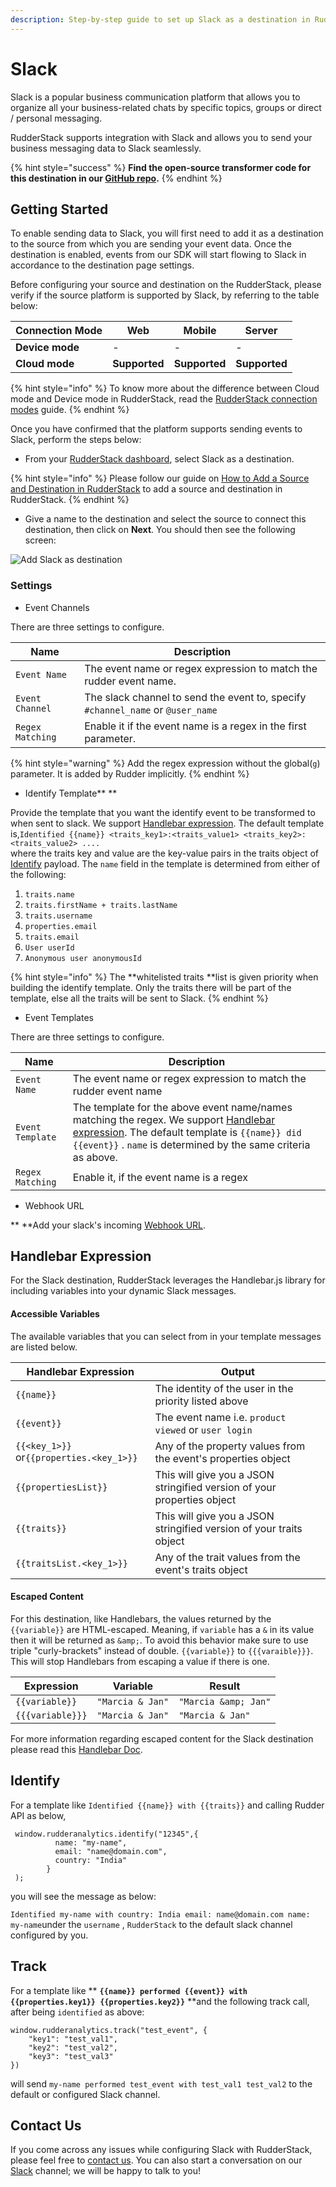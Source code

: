 ```yaml
---
description: Step-by-step guide to set up Slack as a destination in RudderStack
---
```


# Slack

Slack is a popular business communication platform that allows you to organize all your business-related chats by specific topics, groups or direct / personal messaging.

RudderStack supports integration with Slack and allows you to send your business messaging data to Slack seamlessly.

{% hint style="success" %}
**Find the open-source transformer code for this destination in our **[**GitHub repo**](https://github.com/rudderlabs/rudder-transformer/tree/master/v0/destinations/slack)**.**
{% endhint %}

## Getting Started

To enable sending data to Slack, you will first need to add it as a destination to the source from which you are sending your event data. Once the destination is enabled, events from our SDK will start flowing to Slack in accordance to the destination page settings.

Before configuring your source and destination on the RudderStack, please verify if the source platform is supported by Slack, by referring to the table below:

| **Connection Mode** | **Web**       | **Mobile**    | **Server**    |
| ------------------- | ------------- | ------------- | ------------- |
| **Device mode**     | -             | -             | -             |
| **Cloud** **mode**  | **Supported** | **Supported** | **Supported** |

{% hint style="info" %}
To know more about the difference between Cloud mode and Device mode in RudderStack, read the [RudderStack connection modes](https://docs.rudderstack.com/get-started/rudderstack-connection-modes) guide.
{% endhint %}

Once you have confirmed that the platform supports sending events to Slack, perform the steps below:

* From your [RudderStack dashboard](https://app.rudderlabs.com),  select Slack as a destination.

{% hint style="info" %}
Please follow our guide on [How to Add a Source and Destination in RudderStack](https://docs.rudderstack.com/how-to-guides/adding-source-and-destination-rudderstack) to add a source and destination in RudderStack.
{% endhint %}

* Give a name to the destination and select the source to connect this destination, then click on **Next**. You should then see the following screen:

![Add Slack as destination](../../.gitbook/assets/slack-settings.png)

### Settings

* Event Channels 

There are three settings to configure.

| Name             | Description                                                                      |
| ---------------- | -------------------------------------------------------------------------------- |
| `Event Name`     | The event name or regex expression to match the rudder event name.               |
| `Event Channel`  | The slack channel to send the event to, specify `#channel_name` or `@user_name`  |
| `Regex Matching` | Enable it if the event name is a regex in the first parameter.                   |

{% hint style="warning" %}
Add the regex expression without the global(`g`) parameter. It is added by Rudder implicitly.
{% endhint %}

* Identify Template** **

Provide the template that you want the identify event to be transformed to when sent to slack. We support [Handlebar expression](https://handlebarsjs.com/guide/expressions.html). The default template is,`Identified {{name}} <traits_key1>:<traits_value1> <traits_key2>:<traits_value2> ....`\
where the traits key and value are the key-value pairs in the traits object of [Identify](https://docs.rudderstack.com/getting-started/rudderstack-api-spec#identifypayload) payload. The `name` field in the template is determined from either of the following:

1. `traits.name`
2. `traits.firstName + traits.lastName`
3. `traits.username`
4. `properties.email`
5. `traits.email`
6. `User userId`
7. `Anonymous user anonymousId`

{% hint style="info" %}
The **whitelisted traits **list is given priority when building the  identify template. Only the traits there will be part of the template, else all the traits will be sent to Slack.
{% endhint %}

* Event Templates

There are three settings to configure.

| Name             | Description                                                                                                                                                                                                                                                 |
| ---------------- | ----------------------------------------------------------------------------------------------------------------------------------------------------------------------------------------------------------------------------------------------------------- |
| `Event Name`     | The event name or regex expression to match the rudder event name                                                                                                                                                                                           |
| `Event Template` | The template for the above event name/names matching the regex. We support [Handlebar expression](https://handlebarsjs.com/guide/expressions.html). The default template is `{{name}} did {{event}}` . `name` is determined by the same criteria as above.  |
| `Regex Matching` | Enable it, if the event name is a regex                                                                                                                                                                                                                     |

* Webhook URL

**  **Add your slack's incoming [Webhook URL](https://my.slack.com/services/new/incoming-webhook/).

## Handlebar Expression

For the Slack destination, RudderStack leverages the Handlebar.js library for including variables into your dynamic Slack messages.

#### Accessible Variables

The available variables that you can select from in your template messages are listed below.

| Handlebar Expression                     | Output                                                                  |
| ---------------------------------------- | ----------------------------------------------------------------------- |
| `{{name}}`                               | The identity of the user in the priority listed above                   |
| `{{event}}`                              | The event name i.e. `product viewed` or `user login`                    |
| `{{<key_1>}}` or`{{properties.<key_1>}}` | Any of the property values from the event's properties object           |
| `{{propertiesList}}`                     | This will give you a JSON stringified version of your properties object |
| `{{traits}}`                             | This will give you a JSON stringified version of your traits object     |
| `{{traitsList.<key_1>}}`                 | Any of the trait values from the event's traits object                  |

#### Escaped Content

For this destination, like Handlebars, the values returned by the `{{variable}}` are HTML-escaped. Meaning, if `variable` has a `&` in its value then it will be returned as `&amp;`. To avoid this behavior make sure to use triple "curly-brackets" instead of double. `{{variable}}` to `{{{varaible}}}`. This will stop Handlebars from escaping a value if there is one.

| Expression       | Variable         | Result               |
| ---------------- | ---------------- | -------------------- |
| `{{variable}}`   | `"Marcia & Jan"` | `"Marcia &amp; Jan"` |
| `{{{variable}}}` | `"Marcia & Jan"` | `"Marcia & Jan"`     |

For more information regarding escaped content for the Slack destination please read this [Handlebar Doc](https://handlebarsjs.com/guide/expressions.html#html-escaping).

## Identify

For a template like `Identified {{name}} with {{traits}}` and calling Rudder API as below,

```
 window.rudderanalytics.identify("12345",{
          name: "my-name",
          email: "name@domain.com",
          country: "India"
        }
 );
```

you will see the message as below:

`Identified my-name with country: India email: name@domain.com name: my-name`under the `username` , `RudderStack` to the default slack channel configured by you.

## Track

For a template like ** **`{{name}} performed {{event}} with  {{properties.key1}} {{properties.key2}}`** **and the following track call, after being `identified` as above:

```
window.rudderanalytics.track("test_event", {
    "key1": "test_val1",
    "key2": "test_val2",
    "key3": "test_val3"
})
```

will send `my-name performed test_event with test_val1 test_val2` to the default or configured Slack channel.

## Contact Us

If you come across any issues while configuring Slack with RudderStack, please feel free to [contact us](mailto:%20docs@rudderstack.com). You can also start a conversation on our [Slack](https://resources.rudderstack.com/join-rudderstack-slack) channel; we will be happy to talk to you!
